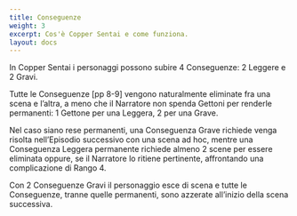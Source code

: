 ```yaml
---
title: Conseguenze
weight: 3
excerpt: Cos'è Copper Sentai e come funziona.
layout: docs
---
```

In Copper Sentai i personaggi possono subire 4 Conseguenze: 2 Leggere e 2 Gravi.

Tutte le Conseguenze [pp 8-9] vengono naturalmente eliminate fra una scena e l’altra, a meno che il Narratore non spenda Gettoni per renderle permanenti: 1 Gettone per una Leggera, 2 per una Grave.

Nel caso siano rese permanenti, una Conseguenza Grave richiede venga risolta nell’Episodio successivo con una scena ad hoc, mentre una Conseguenza Leggera permanente richiede almeno 2 scene per essere eliminata oppure, se il Narratore lo ritiene pertinente, affrontando una complicazione di Rango 4.

Con 2 Conseguenze Gravi il personaggio esce di scena e tutte le Conseguenze, tranne quelle permanenti, sono azzerate all’inizio della scena successiva.
